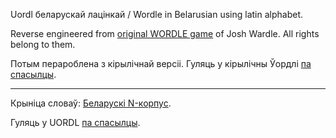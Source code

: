 Uordl беларускай лацінкай / Wordle in Belarusian using latin alphabet. 

Reverse engineered from [original WORDLE game](https://www.powerlanguage.co.uk/wordle/) of Josh Wardle. All rights belong to them.

Потым перароблена з кірылічнай версіі. Гуляць у кірылічны Ўордлі [па спасылцы](https://ololophilolo.github.io/wordle-by/).


--- 

Крыніца словаў: [Беларускі N-корпус](https://bnkorpus.info/).

Гуляць у UORDL [па спасылцы](https://demidov91.github.io/wordle-by-lac/).
